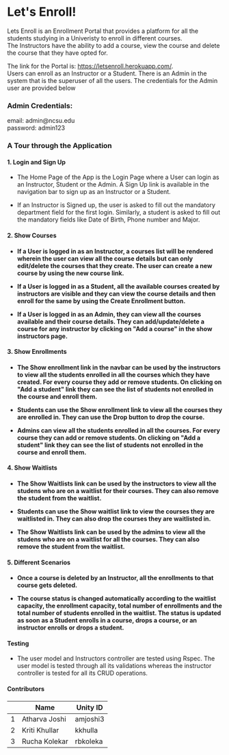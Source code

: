 <h1> Let's Enroll! </h1>

Lets Enroll is an Enrollment Portal that provides a platform for all the students studying in a Univeristy to enroll in different courses. <br>
The Instructors have the ability to add a course, view the course and delete the course that they have opted for. <br>

The link for the Portal is: https://letsenroll.herokuapp.com/.  <br>
Users can enroll as an Instructor or a Student. There is an Admin in the system that is the superuser of all the users. The credentials for the Admin user are provided below <br>

<h3> Admin Credentials: </h3>
email: admin@ncsu.edu <br>
password: admin123


<h3> A Tour through the Application </h3>
<h4> 1. Login and Sign Up </h4>
  
* The Home Page of the App is the Login Page where a User can login as an Instructor, Student or the Admin. A Sign Up link is available in the navigation bar to sign up as an Instructor or a Student.
  
* If an Instructor is Signed up, the user is asked to fill out the mandatory department field for the first login. Similarly, a student is asked to fill out the mandatory fields like Date of Birth, Phone number and Major.

<h4> 2. Show Courses <h4>
  
* If a User is logged in as an Instructor, a courses list will be rendered wherein the user can view all the course details but can only edit/delete the courses that they create. The user can create a new course by using the new course link.
 
* If a User is logged in as a Student, all the available courses created by instructors are visible and they can view the course details and then enroll for the same by using the Create Enrollment button.
  
* If a User is logged in as an Admin, they can view all the courses available and their course details. They can add/update/delete a course for any instructor by clicking on "Add a course" in the show instructors page.
 
 <h4> 3. Show Enrollments <h4>
 
 * The Show enrollment link in the navbar can be used by the instructors to view all the students enrolled in all the courses which they have created. For every course they add or remove students. On clicking on "Add a student" link they can see the list of students not enrolled in the course and enroll them.
   
 * Students can use the Show enrollment link to view all the courses they are enrolled in. They can use the Drop button to drop the course.
   
 * Admins can view all the students enrolled in all the courses. For every course they can add or remove students. On clicking on "Add a student" link they can see the list of students not enrolled in the course and enroll them.
  
 <h4> 4. Show Waitlists <h4>
 
 * The Show Waitlists link can be used by the instructors to view all the studens who are on a waitlist for their courses. They can also remove the student from the waitlist. 
   
 * Students can use the Show waitlist link to view the courses they are waitlisted in. They can also drop the courses they are waitlisted in.

 * The Show Waitlists link can be used by the admins to view all the studens who are on a waitlist for all the courses. They can also remove the student from the waitlist. 
   
 <h4> 5. Different Scenarios <h4>
   
 * Once a course is deleted by an Instructor, all the enrollments to that course gets deleted.
   
 * The course status is changed automatically according to the waitlist capacity, the enrollment capacity, total number of enrollments and the total number of students enrolled in the waitlist. The status is updated as soon as a Student enrolls in a course, drops a course, or an instructor enrolls or drops a student.
   
 <h4> Testing </h4>
  
* The user model and Instructors controller are tested using Rspec. The user model is tested through all its validations whereas the instructor controller is tested for all its CRUD operations. 
   
 
<h4> Contributors <h4>
  
| | Name | Unity ID |
|-----|---------|---------| 
| 1 | Atharva Joshi | amjoshi3 |
| 2 | Kriti Khullar | kkhulla  |
| 3 | Rucha Kolekar | rbkoleka |
 
   
